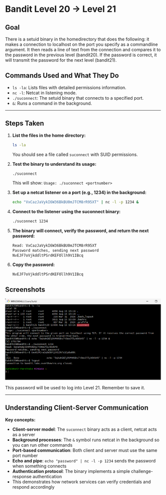# Bandit Level 20 → Level 21
## Goal
There is a setuid binary in the homedirectory that does the following: it makes a connection to localhost on the port you specify as a commandline argument. It then reads a line of text from the connection and compares it to the password in the previous level (bandit20). If the password is correct, it will transmit the password for the next level (bandit21).

## Commands Used and What They Do
- `ls -la`: Lists files with detailed permissions information.
- `nc -l`: Netcat in listening mode.
- `./suconnect`: The setuid binary that connects to a specified port.
- `&`: Runs a command in the background.
---
## Steps Taken
1. **List the files in the home directory:**
   ```bash
   ls -la
   ```
   You should see a file called `suconnect` with SUID permissions.

2. **Test the binary to understand its usage:**
   ```bash
   ./suconnect
   ```
   This will show: `Usage: ./suconnect <portnumber>`

3. **Set up a netcat listener on a port (e.g., 1234) in the background:**
   ```bash
   echo "VxCazJaVykI6W36BkBU0mJTCM8rR95XT" | nc -l -p 1234 &
   ```

4. **Connect to the listener using the suconnect binary:**
   ```bash
   ./suconnect 1234
   ```

5. **The binary will connect, verify the password, and return the next password:**
   ```
   Read: VxCazJaVykI6W36BkBU0mJTCM8rR95XT
   Password matches, sending next password
   NvEJF7oVjkddltPSrdKEFOllh9V1IBcq
   ```

6. **Copy the password:**
   ```
   NvEJF7oVjkddltPSrdKEFOllh9V1IBcq
   ```
   
  ## Screenshots

   ![Bandit Level 1 Login](screenshots/level_20.png)

   

This password will be used to log into Level 21. Remember to save it.

---
## Understanding Client-Server Communication
**Key concepts:**
- **Client-server model**: The `suconnect` binary acts as a client, netcat acts as a server
- **Background processes**: The `&` symbol runs netcat in the background so you can run other commands
- **Port-based communication**: Both client and server must use the same port number
- **Echo and pipe**: `echo "password" | nc -l -p 1234` sends the password when something connects
- **Authentication protocol**: The binary implements a simple challenge-response authentication
- This demonstrates how network services can verify credentials and respond accordingly
